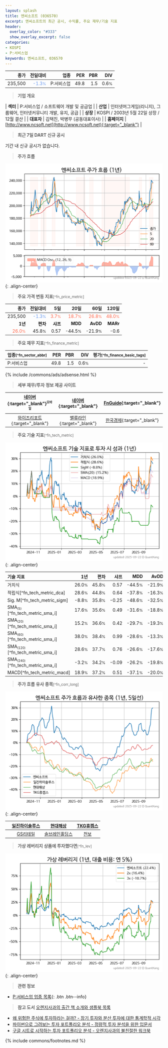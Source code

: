 ```yaml
---
layout: splash
title: 엔씨소프트 (036570)
excerpt: 엔씨소프트의 최근 공시, 수익률, 주요 재무/기술 지표
header:
  overlay_color: "#333"
  show_overlay_excerpt: false
categories:
- KOSPI
- P:서비스업
keywords: 엔씨소프트, 036570
---
```


| **종가** | **전일대비** | **업종** | **PER** | **PBR** | **DIV** |
| -------: | -----------: | -------: | ------: | ------: | ------: |
| 235,500 | <span style="color: cornflowerblue">-1.3<small>%</small></span> | P:서비스업 | 49.8 | 1.5 | 0.6<small>%</small> |

<!-- more -->


> **기업 개요**<a id="company"></a>

| <span style="white-space:nowrap;">**섹터**</span> | P:서비스업 / 소프트웨어 개발 및 공급업 |
| <span style="white-space:nowrap;">**산업**</span> | 인터넷머그게임(리니지), 그룹웨어, 인터넷커뮤니티 개발, 유지, 공급 |
| <span style="white-space:nowrap;">**상장**</span> | KOSPI / 2003년 5월 22일 상장 / 12월 결산 |
| <span style="white-space:nowrap;">**대표자**</span> | 김택진, 박병무 (공동대표이사) |
| <span style="white-space:nowrap;">**홈페이지**</span> | [http://www.ncsoft.net](http://www.ncsoft.net){:target="_blank"} |


> **최근 7일 DART 신규 공시**<a id="dart"></a>

기간 내 신규 공시가 없습니다.


> **주가 흐름**<a id="price"></a>

![036570](/stock/images/036570.png){: .align-center}


> **주요 가격 변동 지표**<small>[^fn_price_metric]</small>

| **종가** | **전일대비** | **5일** | **20일** | **60일** | **120일** |
| -------: | -----------: | ------: | -------: | -------: | --------: |
| 235,500 | <span style="color: cornflowerblue">-1.3<small>%</small></span> | <span style="color: tomato">3.7<small>%</small></span> | <span style="color: tomato">18.7<small>%</small></span> | <span style="color: tomato">26.8<small>%</small></span> | <span style="color: tomato">48.0<small>%</small></span> |
| **1년** | **편차** | **샤프** | **MDD** | **AvDD** | **MARr** |
| <span style="color: tomato">26.0<small>%</small></span> | 45.8<small>%</small> | 0.57 | -44.5<small>%</small> | -21.9<small>%</small> | -0.6 |


> **주요 재무 지표**<small>[^fn_finance_metric]</small>

| **업종**<small>[^fn_sector_abbr]</small> | **PER** | **PBR** | **DIV** | **평가**<small>[^fn_finance_basic_tags]</small> |
| :--------------------------------------- | ------: | ------: | ------: | ----------------------------------------------: |
| P:서비스업 | 49.8 | 1.5 | 0.6<small>%</small> | - |



{% include /commons/ads/adsense.html %}

> **세부 재무/투자 정보 제공 사이트**

| [네이버](https://m.stock.naver.com/domestic/stock/036570/finance/summary){:target="_blank"}<sup><small>모바일</small></sup> | [네이버](https://finance.naver.com/item/coinfo.naver?code=036570){:target="_blank"} | [FnGuide](https://comp.fnguide.com/SVO2/ASP/SVD_Invest.asp?gicode=A036570&MenuYn=Y){:target="_blank"} |
| :---: | :---: | :---: |
| [와이즈리포트](https://comp.wisereport.co.kr/company/c1040001.aspx?cmp_cd=036570){:target="_blank"} | [밸류라인](https://www.valueline.co.kr/finance/summary/036570){:target="_blank"} | [한국경제](https://markets.hankyung.com/stock/036570/financial-summary){:target="_blank"} |


> **주요 기술 지표**<small>[^fn_tech_metric]</small>


![036570](/stock/images/036570_tech.png){: .align-center}

| **기술 지표** | **1년** | **편차** | **샤프** | **MDD** | **AvDD** |
| :------------ | ------: | -----------: | -------: | ------: | -------: |
| 거치식 | 26.0<small>%</small> | 45.8<small>%</small> | 0.57 | -44.5<small>%</small> | -21.9<small>%</small> |
| 적립식[^fn_tech_metric_dca] | 28.6<small>%</small> | 44.8<small>%</small> | 0.64 | -37.8<small>%</small> | -16.3<small>%</small> |
| Sig. M[^fn_tech_metric_sigm] | -8.8<small>%</small> | 35.8<small>%</small> | -0.25 | -48.6<small>%</small> | -32.5<small>%</small> |
| SMA<small><sub>(5)</sub></small>[^fn_tech_metric_sma_i] | 17.6<small>%</small> | 35.6<small>%</small> | 0.49 | -31.6<small>%</small> | -18.8<small>%</small> |
| SMA<small><sub>(20)</sub></small>[^fn_tech_metric_sma_i] | 15.2<small>%</small> | 36.6<small>%</small> | 0.42 | -29.7<small>%</small> | -19.3<small>%</small> |
| SMA<small><sub>(60)</sub></small>[^fn_tech_metric_sma_i] | 38.0<small>%</small> | 38.4<small>%</small> | 0.99 | -28.6<small>%</small> | -13.3<small>%</small> |
| SMA<small><sub>(120)</sub></small>[^fn_tech_metric_sma_i] | 28.6<small>%</small> | 37.7<small>%</small> | 0.76 | -26.6<small>%</small> | -17.6<small>%</small> |
| SMA<small><sub>(240)</sub></small>[^fn_tech_metric_sma_i] | -3.2<small>%</small> | 34.2<small>%</small> | -0.09 | -26.2<small>%</small> | -19.8<small>%</small> |
| MACD[^fn_tech_metric_macd] | 18.9<small>%</small> | 37.2<small>%</small> | 0.51 | -37.1<small>%</small> | -20.0<small>%</small> |


> **주가 흐름 유사 종목**<a id="corr"></a><small>[^fn_corr_long]</small>

![036570](/stock/images/036570_corr.png){: .align-center}

|       | [일진하이솔루스](/271940/) | [현대해상](/001450/) | [TKG휴켐스](/069260/) |
| :---: | :------------------------------------: | :------------------------------------: | :------------------------------------: |
|       | [GS리테일](/007070/) | [솔브레인홀딩스](/036830/) | [천보](/278280/) |


> **가상 레버리지 상품에 투자했다면**<a id="2x"></a><small>[^fn_lev]</small>

![036570](/stock/images/036570_2x.png){: .align-center}


> **관련 정보**

- [P:서비스업 업종 목록](/stats/sector/kospi_업종_서비스업_종목/){: .btn .btn--info}

> **참고 도서** [오렌지사과의 출간 책 소개와 샘플북 목록](https://kongdori.tistory.com/691)

- [왜 위험한 주식에 투자하라는 걸까? - 장기 투자와 분산 투자에 대한 통계학적 시각](https://kongdori.tistory.com/421)
- [파이썬으로 그려보는 투자 포트폴리오 분석  - 정량적 투자 분석을 위한 입문서](https://kongdori.tistory.com/643)
- [구글 시트로 시작하는 투자 포트폴리오 분석 - 오렌지사과의 불친절한 워크북](https://kongdori.tistory.com/449)


{% include commons/footnotes.md %}